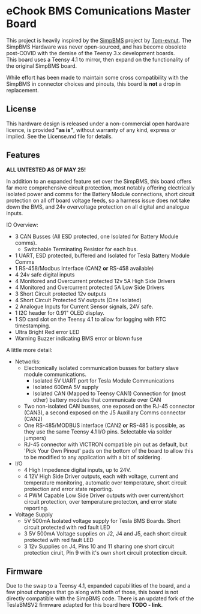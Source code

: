 # eChook BMS Comunications Master Board
This project is heavily inspired by the [SimpBMS](https://github.com/Tom-evnut/SimpBMS) project by [Tom-evnut](https://github.com/Tom-evnut). The SimpBMS Hardware was never open-sourced, and has become obsolete post-COVID with the demise of the Teensy 3.x development boards.  
This board uses a Teensy 4.1 to mirror, then expand on the functionality of the original SimpBMS board.

While effort has been made to maintain some cross compatibility with the SimpBMS in connector choices and pinouts, this board is **not** a drop in replacement.

## License
This hardware design is released under a non-commercial open hardware licence, is provided **"as is"**, without warranty of any kind, express or implied. See the License.md file for details.

## Features

**ALL UNTESTED AS OF MAY 25!**

In addition to an expanded feature set over the SimpBMS, this board offers far more comprehensive circuit protection, most notably offering electrically isolated power and comms for the Battery Module connections, short circuit protection on all off board voltage feeds, so a harness issue does not take down the BMS, and 24v overvoltage protection on all digital and analogue inputs.

IO Overview:  
- 3 CAN Busses (All ESD protected, one Isolated for Battery Module comms).
    - Switchable Terminating Resistor for each bus.
- 1 UART, ESD protected, buffered and Isolated for Tesla Battery Module Comms
- 1 RS-458/Modbus Interface (CAN2 **or** RS-458 available)
- 4 24v safe digital inputs
- 4 Monitored and Overcurrent protected 12v 5A High Side Drivers
- 4 Monitored and Overcurrent protected 5A Low Side Drivers
- 3 Short Circuit protected 12v outputs
- 4 Short Circuit Protected 5V outputs (One Isolated)
- 2 Analogue Inputs for Current Sensor signals, 24V safe.
- 1 I2C header for 0.91" OLED display.
- 1 SD card slot on the Teensy 4.1 to allow for logging with RTC timestamping.
- Ultra Bright Red error LED
- Warning Buzzer indicating BMS error or blown fuse


A little more detail:  
- Networks:
    - Electronically isolated communication busses for battery slave module communications.
        - Isolated 5V UART port for Tesla Module Communications
        - Isolated 600mA 5V supply 
        - Isolated CAN (Mapped to Teensy CAN1) Connection for (most other) battery modules that communicate over CAN
    - Two non-isolated CAN busses, one exposed on the RJ-45 connector (CAN3), a second exposed on the J5 Auxillary Comms connector (CAN2)
    - One RS-485/MODBUS interface (CAN2 **or** RS-485 is possible, as they use the same Teensy 4.1 I/O pins. Selectable via solder jumpers)
    - RJ-45 connector with VICTRON compatible pin out as default, but 'Pick Your Own Pinout' pads on the bottom of the board to allow this to be modified to any application with a bit of soldering.
- I/O
    - 4 High Impedence digital inputs, up to 24V.
    - 4 12V High Side Driver outputs, each with voltage, current and temperature monitoring, automatic over temperature, short circuit protection and error state reporting.
    - 4 PWM Capable Low Side Driver outputs with over current/short circuit protection, over temperature protecton, and error state reporting.
- Voltage Supply
    - 5V 500mA Isolated voltage supply for Tesla BMS Boards. Short circuit protected with red fault LED
    - 3 5V 500mA Voltage supplies on J2, J4 and J5, each short circuit protected with red fault LED
    - 3 12v Supplies on J4, Pins 10 and 11 sharing one short circuit protection ciruit, Pin 9 with it's own short circuit protection circuit.

## Firmware
Due to the swap to a Teensy 4.1, expanded capabilities of the board, and a few pinout changes that go along with both of those, this board is not directly compatible with the SimpBMS code. There is an updated fork of the TeslaBMSV2 firmware adapted for this board here **TODO - link**. 